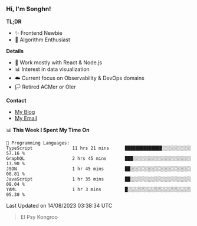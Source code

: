 ### Hi, I'm Songhn!

**TL;DR**

- ✨ Frontend Newbie
- 🎈 Algorithm Enthusiast

**Details**

- 🎯 Work mostly with React & Node.js
- 📊 Interest in data visualization
- ☁️ Current focus on Observability & DevOps domains
- 🏳️ Retired ACMer or OIer

**Contact**
- [My Blog](https://blog.songhn.com)
- [My Email](mailto:songhn233@gmail.com)

<!--START_SECTION:waka-->
📊 **This Week I Spent My Time On** 

```text
💬 Programming Languages: 
TypeScript               11 hrs 21 mins      ██████████████░░░░░░░░░░░   57.16 % 
GraphQL                  2 hrs 45 mins       ███░░░░░░░░░░░░░░░░░░░░░░   13.90 % 
JSON                     1 hr 45 mins        ██░░░░░░░░░░░░░░░░░░░░░░░   08.81 % 
JavaScript               1 hr 35 mins        ██░░░░░░░░░░░░░░░░░░░░░░░   08.04 % 
YAML                     1 hr 3 mins         █░░░░░░░░░░░░░░░░░░░░░░░░   05.30 % 
```


 Last Updated on 14/08/2023 03:38:34 UTC
<!--END_SECTION:waka-->

> El Psy Kongroo
